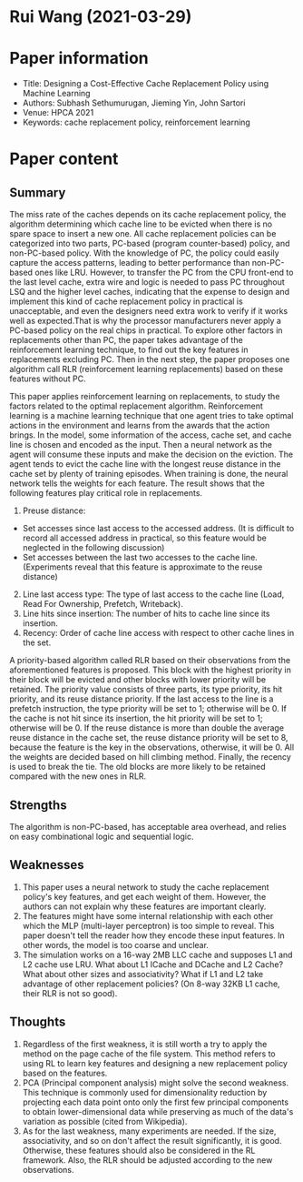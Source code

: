 # Rui Wang (2021-03-29)

# Paper information
- Title: Designing a Cost-Effective Cache Replacement Policy using Machine Learning
- Authors: Subhash Sethumurugan, Jieming Yin, John Sartori
- Venue: HPCA 2021
- Keywords: cache replacement policy, reinforcement learning

# Paper content
## Summary
The miss rate of the caches depends on its cache replacement policy, the algorithm determining which cache line to be evicted when there is no spare space to insert a new one. All cache replacement policies can be categorized into two parts, PC-based (program counter-based) policy, and non-PC-based policy. With the knowledge of PC, the policy could easily capture the access patterns, leading to better performance than non-PC-based ones like LRU. However, to transfer the PC from the CPU front-end to the last level cache, extra wire and logic is needed to pass PC throughout LSQ and the higher level caches, indicating that the expense to design and implement this kind of cache replacement policy in practical is unacceptable, and even the designers need extra work to verify if it works well as expected.That is why the processor manufacturers never apply a PC-based policy on the real chips in practical. To explore other factors in replacements other than PC, the paper takes advantage of the reinforcement learning technique, to find out the key features in replacements excluding PC. Then in the next step, the paper proposes one algorithm call RLR (reinforcement learning replacements) based on these features without PC.

This paper applies reinforcement learning on replacements, to study the factors related to the optimal replacement algorithm. Reinforcement learning is a machine learning technique that one agent tries to take optimal actions in the environment and learns from the awards that the action brings. In the model, some information of the access, cache set, and cache line is chosen and encoded as the input. Then a neural network as the agent will consume these inputs and make the decision on the eviction. The agent tends to evict the cache line with the longest reuse distance in the cache set by plenty of training episodes. When training is done, the neural network tells the weights for each feature. The result shows that the following features play critical role in replacements.
1. Preuse distance:
  - Set accesses since last access to the accessed address. (It is difficult to record all accessed address in practical, so this feature would be neglected in the following discussion)
  - Set accesses between the last two accesses to the cache line. (Experiments reveal that this feature is approximate to the reuse distance)
2. Line last access type: The type of last access to the cache line (Load, Read For Ownership, Prefetch, Writeback).
3. Line hits since insertion: The number of hits to cache line since its insertion.
4. Recency: Order of cache line access with respect to other cache lines in the set.

A priority-based algorithm called RLR based on their observations from the aforementioned features is proposed. This block with the highest priority in their block will be evicted and other blocks with lower priority will be retained. The priority value consists of three parts, its type priority, its hit priority, and its reuse distance priority. If the last access to the line is a prefetch instruction, the type priority will be set to 1; otherwise will be 0. If the cache is not hit since its insertion, the hit priority will be set to 1; otherwise will be 0. If the reuse distance is more than double the average reuse distance in the cache set, the reuse distance priority will be set to 8, because the feature is the key in the observations, otherwise, it will be 0. All the weights are decided based on hill climbing method. Finally, the recency is used to break the tie. The old blocks are more likely to be retained compared with the new ones in RLR.

## Strengths
The algorithm is non-PC-based, has acceptable area overhead, and relies on easy combinational logic and sequential logic.

## Weaknesses
1. This paper uses a neural network to study the cache replacement policy's key features, and get each weight of them. However, the authors can not explain why these features are important clearly.
2. The features might have some internal relationship with each other which the MLP (multi-layer perceptron) is too simple to reveal. This paper doesn't tell the reader how they encode these input features. In other words, the model is too coarse and unclear.
3. The simulation works on a 16-way 2MB LLC cache and supposes L1 and L2 cache use LRU. What about L1 ICache and DCache and L2 Cache? What about other sizes and associativity? What if L1 and L2 take advantage of other replacement policies? (On 8-way 32KB L1 cache, their RLR is not so good).

## Thoughts
1. Regardless of the first weakness, it is still worth a try to apply the method on the page cache of the file system. This method refers to using RL to learn key features and designing a new replacement policy based on the features.
2. PCA (Principal component analysis) might solve the second weakness. This technique is commonly used for dimensionality reduction by projecting each data point onto only the first few principal components to obtain lower-dimensional data while preserving as much of the data's variation as possible (cited from Wikipedia).
3. As for the last weakness, many experiments are needed. If the size, associativity, and so on don't affect the result significantly, it is good. Otherwise, these features should also be considered in the RL framework. Also, the RLR should be adjusted according to the new observations.